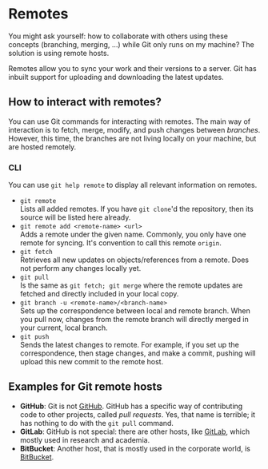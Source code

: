 # Remotes

You might ask yourself: how to collaborate with others using these concepts
(branching, merging, ...) while Git only runs on my machine?
The solution is using remote hosts.

Remotes allow you to sync your work and their versions to a server.
Git has inbuilt support for uploading and downloading the latest updates.

## How to interact with remotes?

You can use Git commands for interacting with remotes. The main way of interaction
is to fetch, merge, modify, and push changes between _branches_. However, this time,
the branches are not living locally on your machine, but are hosted remotely.

### CLI

You can use `git help remote` to display all relevant information on remotes.

- `git remote` \
    Lists all added remotes. If you have `git clone`'d the repository, then its
    source will be listed here already.
- `git remote add <remote-name> <url>` \
    Adds a remote under the given name. Commonly, you only have one remote for
    syncing. It's convention to call this remote `origin`.
- `git fetch` \
    Retrieves all new updates on objects/references from a remote. Does not perform
    any changes locally yet.
- `git pull` \
    Is the same as `git fetch; git merge` where the remote updates are fetched and
    directly included in your local copy.
- `git branch -u <remote-name>/<branch-name>` \
    Sets up the correspondence between local and remote branch. When you pull now,
    changes from the remote branch will directly merged in your current, local branch.
- `git push` \
    Sends the latest changes to remote. For example, if you set up the correspondence,
    then stage changes, and make a commit, pushing will upload this new commit to
    the remote host.

## Examples for Git remote hosts

- **GitHub**: Git is not [GitHub](https://github.com/).
    GitHub has a specific way of contributing code to other projects, called _pull
    requests_. Yes, that name is terrible; it has nothing to do with the `git pull` command.
- **GitLab**: GitHub is not special: there are other hosts, like
    [GitLab](https://gitlab.com/), which mostly used in research and academia.
- **BitBucket**: Another host, that is mostly used in the corporate world, is
    [BitBucket](https://bitbucket.org/).
